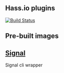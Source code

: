 ## Hass.io plugins

[![Build Status](https://travis-ci.org/agileek/hassio-addons.svg?branch=master)](https://travis-ci.org/agileek/hassio-addons)

## Pre-built images

## [Signal](/signal)

Signal cli wrapper